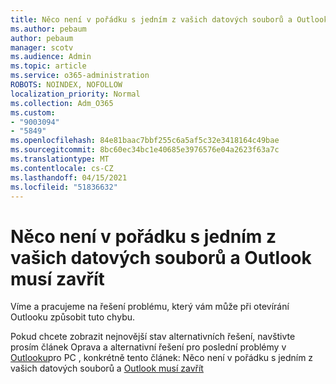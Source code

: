 ```yaml
---
title: Něco není v pořádku s jedním z vašich datových souborů a Outlook musí zavřít
ms.author: pebaum
author: pebaum
manager: scotv
ms.audience: Admin
ms.topic: article
ms.service: o365-administration
ROBOTS: NOINDEX, NOFOLLOW
localization_priority: Normal
ms.collection: Adm_O365
ms.custom:
- "9003094"
- "5849"
ms.openlocfilehash: 84e81baac7bbf255c6a5af5c32e3418164c49bae
ms.sourcegitcommit: 8bc60ec34bc1e40685e3976576e04a2623f63a7c
ms.translationtype: MT
ms.contentlocale: cs-CZ
ms.lasthandoff: 04/15/2021
ms.locfileid: "51836632"
---
```

# <a name="something-is-wrong-with-one-of-your-data-files-and-outlook-needs-to-close"></a>Něco není v pořádku s jedním z vašich datových souborů a Outlook musí zavřít

Víme a pracujeme na řešení problému, který vám může při otevírání Outlooku způsobit tuto chybu.

Pokud chcete zobrazit nejnovější stav alternativních řešení, navštivte prosím článek Oprava a alternativní řešení pro poslední problémy v  [Outlooku](https://support.microsoft.com/office/ecf61305-f84f-4e13-bb73-95a214ac1230)pro PC , konkrétně tento článek: Něco není v pořádku s jedním z vašich datových souborů a [Outlook musí zavřít](https://support.microsoft.com/office/a3b59934-2446-4f2a-bd25-58f88188b9b2)
